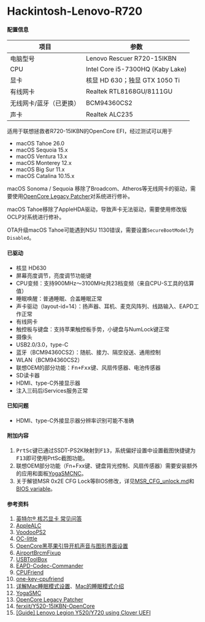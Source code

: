 Hackintosh-Lenovo-R720
=========

#### 配置信息

| 项目                    | 参数                             |
| ----------------------- | -------------------------------- |
| 电脑型号                | Lenovo Rescuer R720-15IKBN       |
| CPU                     | Intel Core i5-7300HQ (Kaby Lake) |
| 显卡                    | 核显 HD 630；独显 GTX 1050 Ti    |
| 有线网卡                | Realtek RTL8168GU/8111GU         |
| 无线网卡/蓝牙（已更换） | BCM94360CS2                      |
| 声卡                    | Realtek ALC235                   |

适用于联想拯救者R720-15IKBN的OpenCore EFI，经过测试可以用于

- macOS Tahoe 26.0
- macOS Sequoia 15.x
- macOS Ventura 13.x
- macOS Monterey 12.x
- macOS Big Sur 11.x
- macOS Catalina 10.15.x

macOS Sonoma / Sequoia 移除了Broadcom、Atheros等无线网卡的驱动，需要使用[OpenCore Legacy Patcher](https://dortania.github.io/OpenCore-Legacy-Patcher/)对系统进行修补。

macOS Tahoe移除了AppleHDA驱动，导致声卡无法驱动，需要使用修改版OCLP对系统进行修补。

OTA升级macOS Tahoe可能遇到NSU 1130错误，需要设置`SecureBootModel`为`Disabled`。

#### 已驱动

* 核显 HD630
* 屏幕亮度调节，亮度调节功能键
* CPU变频：支持900MHz～3100MHz共23档变频（来自CPU-S工具的估算值）
* 睡眠唤醒：普通睡眠、合盖睡眠正常
* 声卡驱动（layout-id=14）：扬声器、耳机、麦克风阵列、线路输入、EAPD工作正常
* 有线网卡
* 触控板与键盘：支持苹果触控板手势，小键盘与NumLock键正常
* 摄像头
* USB2.0/3.0，type-C
* 蓝牙（BCM94360CS2）：随航、接力、隔空投送、通用控制
* WLAN（BCM94360CS2）
* 联想OEM的部分功能：<kbd>Fn+Fxx</kbd>键、风扇传感器、电池传感器
* SD读卡器
* HDMI、type-C外接显示器
* 注入三码后iServices服务正常

#### 已知问题

* HDMI、type-C外接显示器分辨率识别可能不准确

#### 附加内容

1. <kbd>PrtSc</kbd>键已通过SSDT-PS2K映射到<kbd>F13</kbd>，系统偏好设置中设置截图快捷键为<kbd>F13</kbd>即可使用PrtSc截图功能。
2. 联想OEM部分功能（Fn+Fxx键、键盘背光控制、风扇传感器）需要安装额外的应用和面板[YogaSMCNC](https://github.com/zhen-zen/YogaSMC/releases)。
3. 关于解锁MSR 0x2E CFG Lock等BIOS修改，详见[MSR_CFG_unlock.md](https://github.com/happylzyy/Hackintosh-Lenovo-R720/blob/main/MSR_CFG_unlock.md)和[BIOS variable](https://github.com/happylzyy/Hackintosh-Lenovo-R720/blob/main/bios_variable.txt)。

#### 参考资料

1. [英特尔® 核芯显卡 常见问答](https://github.com/acidanthera/WhateverGreen/blob/master/Manual/FAQ.IntelHD.cn.md)
2. [AppleALC](https://github.com/acidanthera/AppleALC)
3. [VoodooPS2](https://github.com/acidanthera/VoodooPS2)
4. [OC-little](https://github.com/daliansky/OC-little)
5. [OpenCore黑苹果引导开机声音与图形界面设置](https://shuiyunxc.gitee.io/2020/03/19/SoundGra/index/)
6. [AirportBrcmFixup](https://github.com/acidanthera/AirportBrcmFixup)
7. [USBToolBox](https://github.com/USBToolBox)
8. [EAPD-Codec-Commander](https://github.com/RehabMan/EAPD-Codec-Commander)
9. [CPUFriend](https://github.com/acidanthera/CPUFriend)
10. [one-key-cpufriend](https://github.com/stevezhengshiqi/one-key-cpufriend)
11. [详解Mac睡眠模式设置](https://www.cnblogs.com/motoyang/p/4947139.html)、[Mac的睡眠模式介绍](https://www.cnblogs.com/motoyang/p/6075609.html)
12. [YogaSMC](https://github.com/zhen-zen/YogaSMC)
13. [OpenCore Legacy Patcher](https://dortania.github.io/OpenCore-Legacy-Patcher/)
14. [ferxiit/Y520-15IKBN-OpenCore](https://github.com/ferxiit/Y520-15IKBN-OpenCore)
15. [[Guide] Lenovo Legion Y520/Y720 using Clover UEFI](https://www.tonymacx86.com/threads/guide-lenovo-legion-y520-y720-using-clover-uefi.261009/)
